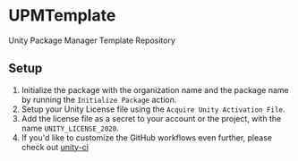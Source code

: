 # UPMTemplate

Unity Package Manager Template Repository

## Setup

1. Initialize the package with the organization name and the package name by running the `Initialize Package` action.
2. Setup your Unity License file using the `Acquire Unity Activation File`.
3. Add the license file as a secret to your account or the project, with the name `UNITY_LICENSE_2020`.
4. If you'd like to customize the GitHub workflows even further, please check out [unity-ci](https://unity-ci.com/docs)
